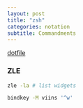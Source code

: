 ```yaml
---
layout: post
title: "zsh"
categories: notation
subtitle: Commandments
---
```


[dotfile](https://github.com/cozywigwam/dotfiles/blob/master/.zshrc)

### ZLE

```bash
zle -la # list widgets

bindkey -M viins '^w'

```
